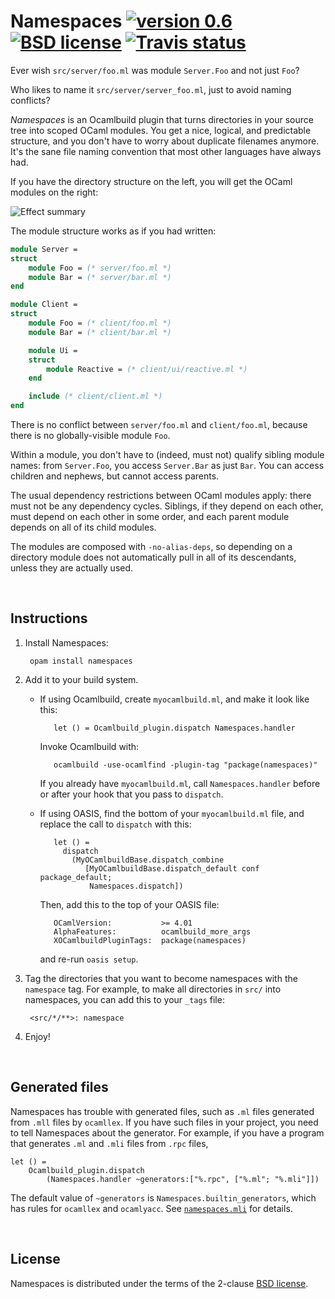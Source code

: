 # Namespaces [![version 0.6][version]][releases] [![BSD license][license-img]][license] [![Travis status][travis-img]][travis]

[version]:     https://img.shields.io/badge/version-0.5-blue.svg
[releases]:    https://github.com/aantron/namespaces/releases
[license-img]: https://img.shields.io/badge/license-BSD-blue.svg
[travis]:      https://travis-ci.org/aantron/namespaces/branches
[travis-img]:  https://img.shields.io/travis/aantron/namespaces/master.svg

Ever wish `src/server/foo.ml` was module `Server.Foo` and not just `Foo`?

Who likes to name it `src/server/server_foo.ml`, just to avoid naming conflicts?

*Namespaces* is an Ocamlbuild plugin that turns directories in your source tree
into scoped OCaml modules. You get a nice, logical, and predictable structure,
and you don't have to worry about duplicate filenames anymore. It's the sane
file naming convention that most other languages have always had.

If you have the directory structure on the left, you will get the OCaml modules
on the right:

![Effect summary][summary]

[summary]: https://github.com/aantron/namespaces/blob/master/src/summary.png

The module structure works as if you had written:

```ocaml
module Server =
struct
    module Foo = (* server/foo.ml *)
    module Bar = (* server/bar.ml *)
end

module Client =
struct
    module Foo = (* client/foo.ml *)
    module Bar = (* client/bar.ml *)

    module Ui =
    struct
        module Reactive = (* client/ui/reactive.ml *)
    end

    include (* client/client.ml *)
end
```

There is no conflict between `server/foo.ml` and `client/foo.ml`, because there
is no globally-visible module `Foo`.

Within a module, you don't have to (indeed, must not) qualify sibling module
names: from `Server.Foo`, you access `Server.Bar` as just `Bar`. You can access
children and nephews, but cannot access parents.

The usual dependency restrictions between OCaml modules apply: there must not be
any dependency cycles. Siblings, if they depend on each other, must depend on
each other in some order, and each parent module depends on all of its child
modules.

The modules are composed with `-no-alias-deps`, so depending on a directory
module does not automatically pull in all of its descendants, unless they are
actually used.



<br>

## Instructions

1. Install Namespaces:

        opam install namespaces

2. Add it to your build system.

   - If using Ocamlbuild, create `myocamlbuild.ml`, and make it look like this:

            let () = Ocamlbuild_plugin.dispatch Namespaces.handler

     Invoke Ocamlbuild with:

            ocamlbuild -use-ocamlfind -plugin-tag "package(namespaces)"

     If you already have `myocamlbuild.ml`, call `Namespaces.handler` before or
     after your hook that you pass to `dispatch`.

   - If using OASIS, find the bottom of your `myocamlbuild.ml` file, and replace
     the call to `dispatch` with this:

            let () =
              dispatch
                (MyOCamlbuildBase.dispatch_combine
                   [MyOCamlbuildBase.dispatch_default conf package_default;
                    Namespaces.dispatch])

     Then, add this to the top of your OASIS file:

            OCamlVersion:           >= 4.01
            AlphaFeatures:          ocamlbuild_more_args
            XOCamlbuildPluginTags:  package(namespaces)

     and re-run `oasis setup`.

3. Tag the directories that you want to become namespaces with the `namespace`
   tag. For example, to make all directories in `src/` into namespaces, you
   can add this to your `_tags` file:

        <src/*/**>: namespace

4. Enjoy!



<br>

## Generated files

Namespaces has trouble with generated files, such as `.ml` files generated from
`.mll` files by `ocamllex`. If you have such files in your project, you need to
tell Namespaces about the generator. For example, if you have a program that
generates `.ml` and `.mli` files from `.rpc` files,

    let () =
        Ocamlbuild_plugin.dispatch
            (Namespaces.handler ~generators:["%.rpc", ["%.ml"; "%.mli"]])

The default value of `~generators` is `Namespaces.builtin_generators`, which has
rules for `ocamllex` and `ocamlyacc`. See [`namespaces.mli`][mli] for details.

[mli]: https://github.com/aantron/namespaces/blob/master/src/namespaces.mli



<br>

## License

Namespaces is distributed under the terms of the 2-clause
[BSD license][license].

[license]:    https://opensource.org/licenses/BSD-2-Clause
